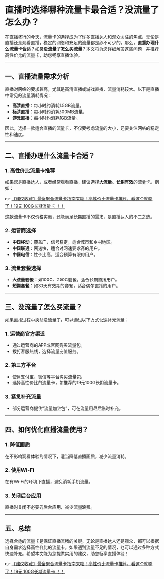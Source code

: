 # 直播时选择哪种流量卡最合适？没流量了怎么办？

在直播盛行的今天，流量卡的选择成为了许多直播达人和观众关注的焦点。无论是直播还是观看直播，稳定的网络和充足的流量都是必不可少的。那么，**直播办理什么流量卡合适**？如果**没流量了怎么买流量**？本文将为您详细解答这些问题，并推荐高性价比的流量卡，助您畅享直播体验。

---

## 一、直播流量需求分析

直播对网络的要求较高，尤其是高清直播或游戏直播，流量消耗较大。以下是直播中常见的流量消耗情况：

- **高清直播**：每小时约消耗1.5GB流量。
- **标清直播**：每小时约消耗500MB流量。
- **游戏直播**：每小时约消耗1GB流量。

因此，选择一款适合直播的流量卡，不仅要考虑流量的大小，还要关注网络的稳定性和速度。

---

## 二、直播办理什么流量卡合适？

### 1. **高性价比流量卡推荐**
如果您是直播达人，或者经常观看直播，建议选择**大流量、长期有效**的流量卡。例如：

👉 [【建议收藏】最全聚合流量卡指南来啦！高性价比流量卡推荐，看这个就够了！19元 100G长期流量卡 ！！](https://bit.ly/Liuliangka)

这款流量卡不仅价格实惠，还能满足长期直播的需求，是直播达人的不二之选。

### 2. **运营商选择**
- **中国移动**：覆盖广，信号稳定，适合城市和乡村地区。
- **中国联通**：网速快，适合对网速要求高的用户。
- **中国电信**：性价比高，适合预算有限的用户。

### 3. **流量套餐选择**
- **大流量套餐**：如100G、200G套餐，适合长期直播用户。
- **短期套餐**：如30天有效期的套餐，适合偶尔直播的用户。

---

## 三、没流量了怎么买流量？

如果直播过程中突然没流量了，可以通过以下方式快速补充流量：

### 1. **运营商官方渠道**
- 通过运营商的APP或官网购买流量包。
- 拨打客服热线，选择流量充值服务。

### 2. **第三方平台**
- 使用支付宝、微信等平台购买流量包。
- 选择高性价比的流量卡，如推荐的19元100G长期流量卡。

### 3. **紧急补充流量**
- 部分运营商提供“流量加油包”，可在流量用尽后临时补充。

---

## 四、如何优化直播流量使用？

### 1. **降低画质**
在不影响观看体验的情况下，适当降低直播画质，减少流量消耗。

### 2. **使用Wi-Fi**
在有Wi-Fi的环境下直播，避免消耗手机流量。

### 3. **关闭后台应用**
直播时关闭不必要的后台应用，减少流量浪费。

---

## 五、总结

选择合适的流量卡是保证直播流畅的关键。无论是直播达人还是观众，都可以根据自身需求选择高性价比的流量卡。如果遇到流量不足的情况，也可以通过多种方式快速补充。希望本文能为您提供实用的建议，助您畅享直播体验！

👉 [【建议收藏】最全聚合流量卡指南来啦！高性价比流量卡推荐，看这个就够了！19元 100G长期流量卡 ！！](https://bit.ly/Liuliangka)